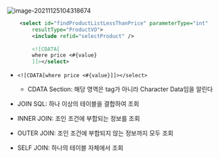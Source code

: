 ![image-20211125104318674](C:\Users\MIN\TIL\Spring\KOSTA_1125.assets\image-20211125104318674.png)

```xml
	<select id="findProductListLessThanPrice" parameterType="int"
		resultType="ProductVO">
		<include refid="selectProduct" />
		
		<![CDATA[
		where price <#{value}
		]]></select>
```

- `<![CDATA[where price <#{value}]]></select>`
  - CDATA Section: 해당 영역은 tag가 아니라 Character Data임을 알린다



- JOIN SQL: 하나 이상의 테이블을 결합하여 조회
- INNER JOIN: 조인 조건에 부합되는 정보를 조회
- OUTER JOIN: 조인 조건에 부합되지 않는 정보까지 모두 조회
- SELF JOIN: 하나의 테이블 자체에서 조회